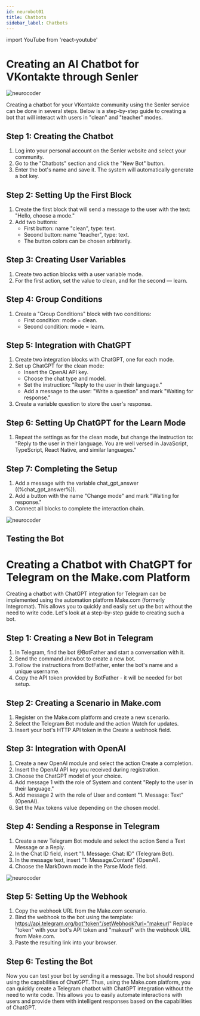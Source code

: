 ```yaml
---
id: neurobot01
title: Chatbots
sidebar_label: Chatbots
---
```


import YouTube from 'react-youtube'

# Creating an AI Chatbot for VKontakte through Senler

![neurocoder](/img/neurobots/neuro1.png)

Creating a chatbot for your VKontakte community using the Senler service can be done in several steps. Below is a step-by-step guide to creating a bot that will interact with users in "clean" and "teacher" modes.

<YouTube videoId='xpEy-Llex5k' />

## Step 1: Creating the Chatbot

1. Log into your personal account on the Senler website and select your community.
2. Go to the "Chatbots" section and click the "New Bot" button.
3. Enter the bot's name and save it. The system will automatically generate a bot key.

## Step 2: Setting Up the First Block

1. Create the first block that will send a message to the user with the text: "Hello, choose a mode."
2. Add two buttons:
   - First button: name "clean", type: text.
   - Second button: name "teacher", type: text.
   - The button colors can be chosen arbitrarily.

## Step 3: Creating User Variables

1. Create two action blocks with a user variable mode.
2. For the first action, set the value to clean, and for the second — learn.

## Step 4: Group Conditions

1. Create a "Group Conditions" block with two conditions:
   - First condition: mode = clean.
   - Second condition: mode = learn.

## Step 5: Integration with ChatGPT

1. Create two integration blocks with ChatGPT, one for each mode.
2. Set up ChatGPT for the clean mode:
   - Insert the OpenAI API key.
   - Choose the chat type and model.
   - Set the instruction: "Reply to the user in their language."
   - Add a message to the user: "Write a question" and mark "Waiting for response."
3. Create a variable question to store the user's response.

## Step 6: Setting Up ChatGPT for the Learn Mode

1. Repeat the settings as for the clean mode, but change the instruction to: "Reply to the user in their language. You are well versed in JavaScript, TypeScript, React Native, and similar languages."

## Step 7: Completing the Setup

1. Add a message with the variable chat_gpt_answer ((%chat_gpt_answer%)).
2. Add a button with the name "Change mode" and mark "Waiting for response."
3. Connect all blocks to complete the interaction chain.

![neurocoder](/img/neurobots/image1.png)

## Testing the Bot

# Creating a Chatbot with ChatGPT for Telegram on the Make.com Platform

Creating a chatbot with ChatGPT integration for Telegram can be implemented using the automation platform Make.com (formerly Integromat). This allows you to quickly and easily set up the bot without the need to write code. Let's look at a step-by-step guide to creating such a bot.

## Step 1: Creating a New Bot in Telegram

1. In Telegram, find the bot @BotFather and start a conversation with it.
2. Send the command /newbot to create a new bot.
3. Follow the instructions from BotFather, enter the bot's name and a unique username.
4. Copy the API token provided by BotFather - it will be needed for bot setup.

## Step 2: Creating a Scenario in Make.com

1. Register on the Make.com platform and create a new scenario.
2. Select the Telegram Bot module and the action Watch for updates.
3. Insert your bot's HTTP API token in the Create a webhook field.

## Step 3: Integration with OpenAI

1. Create a new OpenAI module and select the action Create a completion.
2. Insert the OpenAI API key you received during registration.
3. Choose the ChatGPT model of your choice.
4. Add message 1 with the role of System and content "Reply to the user in their language."
5. Add message 2 with the role of User and content "1. Message: Text" (OpenAI).
6. Set the Max tokens value depending on the chosen model.

## Step 4: Sending a Response in Telegram

1. Create a new Telegram Bot module and select the action Send a Text Message or a Reply.
2. In the Chat ID field, insert "1. Message: Chat: ID" (Telegram Bot).
3. In the message text, insert "1: Message.Content" (OpenAI).
4. Choose the MarkDown mode in the Parse Mode field.

![neurocoder](/img/neurobots/image2.png)

## Step 5: Setting Up the Webhook

1. Copy the webhook URL from the Make.com scenario.
2. Bind the webhook to the bot using the template:
   https://api.telegram.org/bot"token"/setWebhook?url="makeurl"
   Replace "token" with your bot's API token and "makеurl" with the webhook URL from Make.com.
3. Paste the resulting link into your browser.

## Step 6: Testing the Bot

Now you can test your bot by sending it a message. The bot should respond using the capabilities of ChatGPT. Thus, using the Make.com platform, you can quickly create a Telegram chatbot with ChatGPT integration without the need to write code. This allows you to easily automate interactions with users and provide them with intelligent responses based on the capabilities of ChatGPT.

